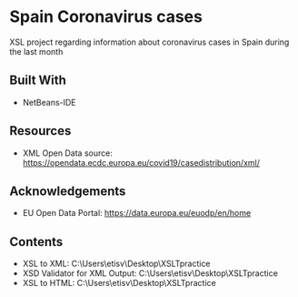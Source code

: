 # Spain Coronavirus cases 
XSL project regarding information about coronavirus cases in Spain during the last month
## Built With 
* NetBeans-IDE
## Resources
* XML Open Data source: https://opendata.ecdc.europa.eu/covid19/casedistribution/xml/

## Acknowledgements
* EU Open Data Portal: https://data.europa.eu/euodp/en/home 

## Contents
* XSL to XML: C:\Users\etisv\Desktop\XSLTpractice
* XSD Validator for XML Output: C:\Users\etisv\Desktop\XSLTpractice
* XSL to HTML: C:\Users\etisv\Desktop\XSLTpractice 

